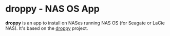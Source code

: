 droppy - NAS OS App
==================================

**droppy** is an app to install on NASes running NAS OS (for Seagate or LaCie NAS).
It's based on the [droppy](https://github.com/silverwind/droppy) project.
